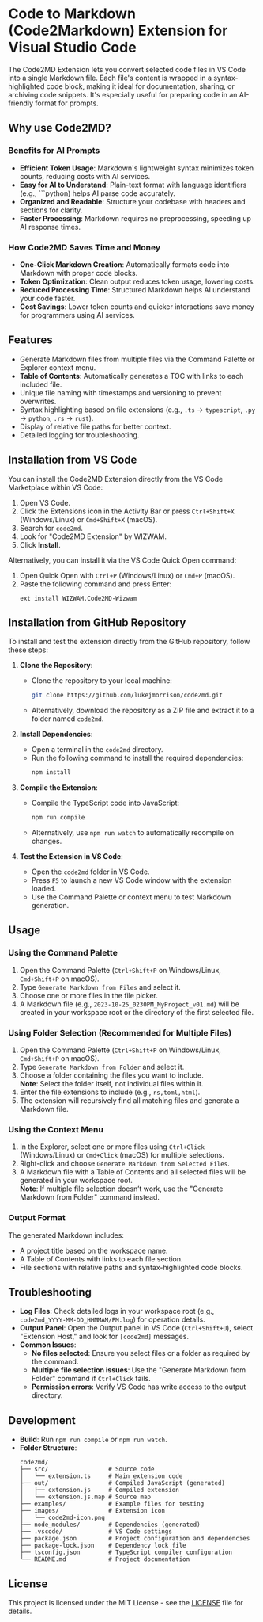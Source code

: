 # Code to Markdown (Code2Markdown) Extension for Visual Studio Code

The Code2MD Extension lets you convert selected code files in VS Code into a single Markdown file. Each file's content is wrapped in a syntax-highlighted code block, making it ideal for documentation, sharing, or archiving code snippets. It's especially useful for preparing code in an AI-friendly format for prompts.

## Why use Code2MD?

### Benefits for AI Prompts
- **Efficient Token Usage**: Markdown's lightweight syntax minimizes token counts, reducing costs with AI services.
- **Easy for AI to Understand**: Plain-text format with language identifiers (e.g., ```python) helps AI parse code accurately.
- **Organized and Readable**: Structure your codebase with headers and sections for clarity.
- **Faster Processing**: Markdown requires no preprocessing, speeding up AI response times.

### How Code2MD Saves Time and Money
- **One-Click Markdown Creation**: Automatically formats code into Markdown with proper code blocks.
- **Token Optimization**: Clean output reduces token usage, lowering costs.
- **Reduced Processing Time**: Structured Markdown helps AI understand your code faster.
- **Cost Savings**: Lower token counts and quicker interactions save money for programmers using AI services.

## Features
- Generate Markdown files from multiple files via the Command Palette or Explorer context menu.
- **Table of Contents**: Automatically generates a TOC with links to each included file.
- Unique file naming with timestamps and versioning to prevent overwrites.
- Syntax highlighting based on file extensions (e.g., `.ts` → `typescript`, `.py` → `python`, `.rs` → `rust`).
- Display of relative file paths for better context.
- Detailed logging for troubleshooting.

## Installation from VS Code

You can install the Code2MD Extension directly from the VS Code Marketplace within VS Code:

1. Open VS Code.
2. Click the Extensions icon in the Activity Bar or press `Ctrl+Shift+X` (Windows/Linux) or `Cmd+Shift+X` (macOS).
3. Search for `code2md`.
4. Look for "Code2MD Extension" by WIZWAM.
5. Click **Install**.

Alternatively, you can install it via the VS Code Quick Open command:
1. Open Quick Open with `Ctrl+P` (Windows/Linux) or `Cmd+P` (macOS).
2. Paste the following command and press Enter:
   ```
   ext install WIZWAM.Code2MD-Wizwam
   ```

## Installation from GitHub Repository

To install and test the extension directly from the GitHub repository, follow these steps:

1. **Clone the Repository**:
   - Clone the repository to your local machine:
     ```bash
     git clone https://github.com/lukejmorrison/code2md.git
     ```
   - Alternatively, download the repository as a ZIP file and extract it to a folder named `code2md`.

2. **Install Dependencies**:
   - Open a terminal in the `code2md` directory.
   - Run the following command to install the required dependencies:
     ```bash
     npm install
     ```

3. **Compile the Extension**:
   - Compile the TypeScript code into JavaScript:
     ```bash
     npm run compile
     ```
   - Alternatively, use `npm run watch` to automatically recompile on changes.

4. **Test the Extension in VS Code**:
   - Open the `code2md` folder in VS Code.
   - Press `F5` to launch a new VS Code window with the extension loaded.
   - Use the Command Palette or context menu to test Markdown generation.

## Usage

### Using the Command Palette
1. Open the Command Palette (`Ctrl+Shift+P` on Windows/Linux, `Cmd+Shift+P` on macOS).
2. Type `Generate Markdown from Files` and select it.
3. Choose one or more files in the file picker.
4. A Markdown file (e.g., `2023-10-25_0230PM_MyProject_v01.md`) will be created in your workspace root or the directory of the first selected file.

### Using Folder Selection (Recommended for Multiple Files)
1. Open the Command Palette (`Ctrl+Shift+P` on Windows/Linux, `Cmd+Shift+P` on macOS).
2. Type `Generate Markdown from Folder` and select it.
3. Choose a folder containing the files you want to include.  
   **Note**: Select the folder itself, not individual files within it.
4. Enter the file extensions to include (e.g., `rs,toml,html`).
5. The extension will recursively find all matching files and generate a Markdown file.

### Using the Context Menu
1. In the Explorer, select one or more files using `Ctrl+Click` (Windows/Linux) or `Cmd+Click` (macOS) for multiple selections.
2. Right-click and choose `Generate Markdown from Selected Files`.
3. A Markdown file with a Table of Contents and all selected files will be generated in your workspace root.  
   **Note**: If multiple file selection doesn’t work, use the "Generate Markdown from Folder" command instead.

### Output Format
The generated Markdown includes:
- A project title based on the workspace name.
- A Table of Contents with links to each file section.
- File sections with relative paths and syntax-highlighted code blocks.

## Troubleshooting
- **Log Files**: Check detailed logs in your workspace root (e.g., `code2md_YYYY-MM-DD_HHMMAM/PM.log`) for operation details.
- **Output Panel**: Open the Output panel in VS Code (`Ctrl+Shift+U`), select "Extension Host," and look for `[code2md]` messages.
- **Common Issues**:
  - **No files selected**: Ensure you select files or a folder as required by the command.
  - **Multiple file selection issues**: Use the "Generate Markdown from Folder" command if `Ctrl+Click` fails.
  - **Permission errors**: Verify VS Code has write access to the output directory.

## Development
- **Build**: Run `npm run compile` or `npm run watch`.
- **Folder Structure**:
  ```
  code2md/
  ├── src/                 # Source code
  │   └── extension.ts     # Main extension code
  ├── out/                 # Compiled JavaScript (generated)
  │   ├── extension.js     # Compiled extension
  │   └── extension.js.map # Source map
  ├── examples/            # Example files for testing
  ├── images/              # Extension icon
  │   └── code2md-icon.png
  ├── node_modules/        # Dependencies (generated)
  ├── .vscode/             # VS Code settings
  ├── package.json         # Project configuration and dependencies
  ├── package-lock.json    # Dependency lock file
  ├── tsconfig.json        # TypeScript compiler configuration
  └── README.md            # Project documentation
  ```

## License
This project is licensed under the MIT License - see the [LICENSE](LICENSE) file for details.